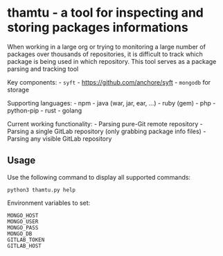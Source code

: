 # thamtu - a tool for inspecting and storing packages informations

When working in a large org or trying to monitoring a large number of packages over thousands of repositories,
it is difficult to track which package is being used in which repository. This tool serves as a package parsing
and tracking tool 

Key components:
    - `syft` - https://github.com/anchore/syft
    - `mongodb` for storage
    
Supporting languages:
    - npm
    - java (war, jar, ear, ...)
    - ruby (gem)
    - php 
    - python-pip
    - rust
    - golang
    
Current working functionality:
    - Parsing pure-Git remote repository
    - Parsing a single GitLab repository (only grabbing package info files)
    - Parsing any visible GitLab repository

## Usage

Use the following command to display all supported commands:

```
python3 thamtu.py help
```

Environment variables to set:
```
MONGO_HOST
MONGO_USER
MONGO_PASS
MONGO_DB
GITLAB_TOKEN
GITLAB_HOST
```
